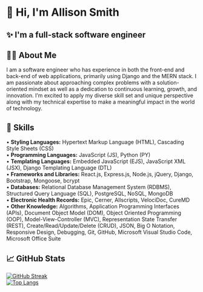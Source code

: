 # 👋 Hi, I'm Allison Smith

## ✨  I'm a full-stack software engineer

## 👩🏻 About Me
I am a software engineer who has experience in both the front-end and back-end of web applications, primarily using Django and the MERN stack. I am passionate about approaching complex problems with a solution-oriented mindset as well as a dedication to continuous learning, growth, and innovation. I’m excited to apply my diverse skill set and unique perspective along with my technical expertise to make a meaningful impact in the world of technology.

## 🧠 Skills
•	**Styling Languages:** Hypertext Markup Language (HTML), Cascading Style Sheets (CSS) <br>
•	**Programming Languages:** JavaScript (JS), Python (PY) <br>
•	**Templating Languages:** Embedded JavaScript (EJS), JavaScript XML (JSX), Django Templating Language (DTL) <br>
•	**Frameworks and Libraries:** React.js, Express.js, Node.js, jQuery, Django, Bootstrap, Mongoose, bcrypt <br>
•	**Databases:** Relational Database Management System (RDBMS), Structured Query Language (SQL), PostgreSQL, NoSQL, MongoDB <br>
•	**Electronic Health Records:** Epic, Cerner, Allscripts, VelociDoc, CureMD <br>
•	**Other Knowledge:** Algorithms, Application Programming Interfaces (APIs), Document Object Model (DOM), Object Oriented Programming (OOP), Model-View-Controller (MVC), Representation State Transfer (REST), Create/Read/Update/Delete (CRUD), JSON, Big O Notation, Responsive Design, Debugging, Git, GitHub, Microsoft Visual Studio Code, Microsoft Office Suite <br>

## 📈 GitHub Stats
[![GitHub Streak](https://streak-stats.demolab.com/?user=awolter27&theme=dark)](https://git.io/streak-stats) <br>
[![Top Langs](https://github-readme-stats.vercel.app/api/top-langs/?username=awolter27&layout=compact&theme=vision-friendly-highcontrast)](https://github.com/anuraghazra/github-readme-stats) 
